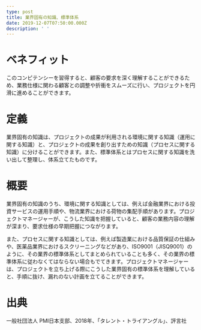 ```yaml
---
type: post
title: 業界固有の知識、標準体系
date: 2019-12-07T07:50:00.000Z
description: ' '
---
```

# ベネフィット

このコンピテンシーを習得すると、顧客の要求を深く理解することができるため、業務仕様に関わる顧客との調整や折衝をスムーズに行い、プロジェクトを円滑に進めることができます。

# 定義

業界固有の知識は、プロジェクトの成果が利用される環境に関する知識（運用に関する知識）と、プロジェクトの成果を創り出すための知識（プロセスに関する知識）に分けることができます。また、標準体系とはプロセスに関する知識を洗い出して整理し、体系立てたものです。

# 概要

業界固有の知識のうち、環境に関する知識としては、例えば金融業界における投資サービスの運用手順や、物流業界における荷物の集配手順があります。プロジェクトマネージャーが、こうした知識を把握していると、顧客の業務内容の理解が深まり、要求仕様の早期把握につながります。

また、プロセスに関する知識としては、例えば製造業における品質保証の仕組みや、医薬品業界におけるスクリーニングなどがあり、ISO9001（JISQ9001）のように、その業界の標準体系としてまとめられていることも多く、その業界の標準体系に従わなくてはならない場合もでてきます。プロジェクトマネージャーは、プロジェクトを立ち上げる際にこうした業界固有の標準体系を理解していると、手順に抜け、漏れのない計画を立てることができます。

# 出典

一般社団法人 PMI日本支部、2018年、「タレント・トライアングル」、評言社
